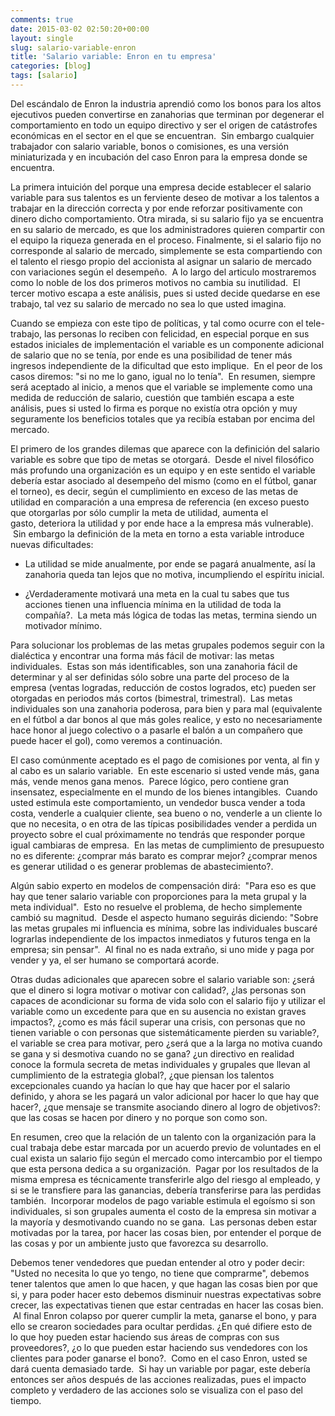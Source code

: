 ```yaml
---
comments: true
date: 2015-03-02 02:50:20+00:00
layout: single
slug: salario-variable-enron
title: 'Salario variable: Enron en tu empresa'
categories: [blog]
tags: [salario]
---
```


Del escándalo de Enron la industria aprendió como los bonos para los altos
ejecutivos pueden convertirse en zanahorias que terminan por degenerar el
comportamiento en todo un equipo directivo y ser el origen de catástrofes
económicas en el sector en el que se encuentran.  Sin embargo cualquier
trabajador con salario variable, bonos o comisiones, es una versión
miniaturizada y en incubación del caso Enron para la empresa donde se
encuentra.

La primera intuición del porque una empresa decide establecer el salario
variable para sus talentos es un ferviente deseo de motivar a los talentos a
trabajar en la dirección correcta y por ende reforzar positivamente con dinero
dicho comportamiento. Otra mirada, si su salario fijo ya se encuentra en su
salario de mercado, es que los administradores quieren compartir con el equipo
la riqueza generada en el proceso. Finalmente, si el salario fijo no corresponde
al salario de mercado, simplemente se esta compartiendo con el talento el riesgo
propio del accionista al asignar un salario de mercado con variaciones según el
desempeño.  A lo largo del articulo mostraremos como lo noble de los dos
primeros motivos no cambia su inutilidad.  El tercer motivo escapa a este
análisis, pues si usted decide quedarse en ese trabajo, tal vez su salario de
mercado no sea lo que usted imagina.

Cuando se empieza con este tipo de políticas, y tal como ocurre con el
tele-trabajo, las personas lo reciben con felicidad, en especial porque en sus
estados iniciales de implementación el variable es un componente adicional de
salario que no se tenía, por ende es una posibilidad de tener más ingresos
independiente de la dificultad que esto implique.  En el peor de los casos
diremos: "si no me lo gano, igual no lo tenía".  En resumen, siempre será
aceptado al inicio, a menos que el variable se implemente como una medida de
reducción de salario, cuestión que también escapa a este análisis, pues si usted
lo firma es porque no existía otra opción y muy seguramente los beneficios
totales que ya recibía estaban por encima del mercado.

El primero de los grandes dilemas que aparece con la definición del salario
variable es sobre que tipo de metas se otorgará.  Desde el nivel filosófico más
profundo una organización es un equipo y en este sentido el variable debería
estar asociado al desempeño del mismo (como en el fútbol, ganar el torneo), es
decir, según el cumplimiento en exceso de las metas de utilidad en comparación a
una empresa de referencia (en exceso puesto que otorgarlas por sólo cumplir la
meta de utilidad, aumenta el gasto, deteriora la utilidad y por ende hace a la
empresa más vulnerable).  Sin embargo la definición de la meta en torno a esta
variable introduce nuevas dificultades:

  * La utilidad se mide anualmente, por ende se pagará anualmente, así la
    zanahoria queda tan lejos que no motiva, incumpliendo el espíritu inicial.

  * ¿Verdaderamente motivará una meta en la cual tu sabes que tus acciones
    tienen una influencia mínima en la utilidad de toda la compañía?.  La meta
    más lógica de todas las metas, termina siendo un motivador mínimo.

Para solucionar los problemas de las metas grupales podemos seguir con la
dialéctica y encontrar una forma más fácil de motivar: las metas
individuales.  Estas son más identificables, son una zanahoria fácil de
determinar y al ser definidas sólo sobre una parte del proceso de la empresa
(ventas logradas, reducción de costos logrados, etc) pueden ser otorgadas en
periodos más cortos (bimestral, trimestral).  Las metas individuales son una
zanahoria poderosa, para bien y para mal (equivalente en el fútbol a dar bonos
al que más goles realice, y esto no necesariamente hace honor al juego colectivo
o a pasarle el balón a un compañero que puede hacer el gol), como veremos a
continuación.

El caso comúnmente aceptado es el pago de comisiones por venta, al fin y al cabo
es un salario variable.  En este escenario si usted vende más, gana más, vende
menos gana menos.  Parece lógico, pero contiene gran insensatez, especialmente
en el mundo de los bienes intangibles.  Cuando usted estimula este
comportamiento, un vendedor busca vender a toda costa, venderle a cualquier
cliente, sea bueno o no, venderle a un cliente lo que no necesita, o en otra de
las típicas posibilidades vender a perdida un proyecto sobre el cual
próximamente no tendrás que responder porque igual cambiaras de empresa.  En las
metas de cumplimiento de presupuesto no es diferente: ¿comprar más barato es
comprar mejor? ¿comprar menos es generar utilidad o es generar problemas de
abastecimiento?.

Algún sabio experto en modelos de compensación dirá:  "Para eso es que hay que
tener salario variable con proporciones para la meta grupal y la meta
individual".  Esto no resuelve el problema, de hecho simplemente cambió su
magnitud.  Desde el aspecto humano seguirás diciendo: "Sobre las metas grupales
mi influencia es mínima, sobre las individuales buscaré lograrlas independiente
de los impactos inmediatos y futuros tenga en la empresa; sin pensar".  Al final
no es nada extraño, si uno mide y paga por vender y ya, el ser humano se
comportará acorde.

Otras dudas adicionales que aparecen sobre el salario variable son: ¿será que el
dinero si logra motivar o motivar con calidad?, ¿las personas son capaces de
acondicionar su forma de vida solo con el salario fijo y utilizar el variable
como un excedente para que en su ausencia no existan graves impactos?, ¿como es
más fácil superar una crisis, con personas que no tienen variable o con personas
que sistemáticamente pierden su variable?, el variable se crea para motivar,
pero ¿será que a la larga no motiva cuando se gana y si desmotiva cuando no se
gana? ¿un directivo en realidad conoce la formula secreta de metas individuales
y grupales que llevan al cumplimiento de la estrategia global?, ¿que piensan los
talentos excepcionales cuando ya hacían lo que hay que hacer por el salario
definido, y ahora se les pagará un valor adicional por hacer lo que hay que
hacer?, ¿que mensaje se transmite asociando dinero al logro de objetivos?: que
las cosas se hacen por dinero y no porque son como son.

En resumen, creo que la relación de un talento con la organización para la cual
trabaja debe estar marcada por un acuerdo previo de voluntades en el cual exista
un salario fijo según el mercado como intercambio por el tiempo que esta persona
dedica a su organización.  Pagar por los resultados de la misma empresa es
técnicamente transferirle algo del riesgo al empleado, y si se le transfiere
para las ganancias, debería transferirse para las perdidas también.  Incorporar
modelos de pago variable estimula el egoísmo si son individuales, si son
grupales aumenta el costo de la empresa sin motivar a la mayoría y
desmotivando cuando no se gana.  Las personas deben estar motivadas por la
tarea, por hacer las cosas bien, por entender el porque de las cosas y por un
ambiente justo que favorezca su desarrollo.

Debemos tener vendedores que puedan entender al otro y poder decir: "Usted no
necesita lo que yo tengo, no tiene que comprarme", debemos tener talentos que
amen lo que hacen, y que hagan las cosas bien por que si, y para poder hacer
esto debemos disminuir nuestras expectativas sobre crecer, las expectativas
tienen que estar centradas en hacer las cosas bien.  Al final Enron colapso por
querer cumplir la meta, ganarse el bono, y para ello se crearon sociedades para
ocultar perdidas. ¿En qué difiere esto de lo que hoy pueden estar haciendo
sus áreas de compras con sus proveedores?, ¿o lo que pueden estar haciendo sus
vendedores con los clientes para poder ganarse el bono?.  Como en el caso Enron,
usted se dará cuenta demasiado tarde.  Si hay un variable por pagar, este
debería entonces ser años después de las acciones realizadas, pues el impacto
completo y verdadero de las acciones solo se visualiza con el paso del tiempo.
